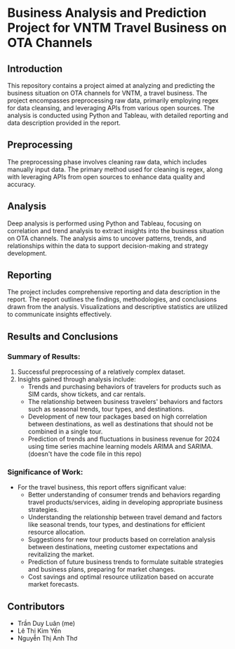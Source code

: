 # Business Analysis and Prediction Project for VNTM Travel Business on OTA Channels

## Introduction
This repository contains a project aimed at analyzing and predicting the business situation on OTA channels for VNTM, a travel business. The project encompasses preprocessing raw data, primarily employing regex for data cleansing, and leveraging APIs from various open sources. The analysis is conducted using Python and Tableau, with detailed reporting and data description provided in the report.

## Preprocessing
The preprocessing phase involves cleaning raw data, which includes manually input data. The primary method used for cleaning is regex, along with leveraging APIs from open sources to enhance data quality and accuracy.

## Analysis
Deep analysis is performed using Python and Tableau, focusing on correlation and trend analysis to extract insights into the business situation on OTA channels. The analysis aims to uncover patterns, trends, and relationships within the data to support decision-making and strategy development.

## Reporting
The project includes comprehensive reporting and data description in the report. The report outlines the findings, methodologies, and conclusions drawn from the analysis. Visualizations and descriptive statistics are utilized to communicate insights effectively.

## Results and Conclusions
### Summary of Results:
1. Successful preprocessing of a relatively complex dataset.
2. Insights gained through analysis include:
   - Trends and purchasing behaviors of travelers for products such as SIM cards, show tickets, and car rentals.
   - The relationship between business travelers' behaviors and factors such as seasonal trends, tour types, and destinations.
   - Development of new tour packages based on high correlation between destinations, as well as destinations that should not be combined in a single tour.
   - Prediction of trends and fluctuations in business revenue for 2024 using time series machine learning models ARIMA and SARIMA.  (doesn't have the code file in this repo)

### Significance of Work:
- For the travel business, this report offers significant value:
  - Better understanding of consumer trends and behaviors regarding travel products/services, aiding in developing appropriate business strategies.
  - Understanding the relationship between travel demand and factors like seasonal trends, tour types, and destinations for efficient resource allocation.
  - Suggestions for new tour products based on correlation analysis between destinations, meeting customer expectations and revitalizing the market.
  - Prediction of future business trends to formulate suitable strategies and business plans, preparing for market changes.
  - Cost savings and optimal resource utilization based on accurate market forecasts.

## Contributors
- Trần Duy Luân (me)
- Lê Thị Kim Yến
- Nguyễn Thị Anh Thơ
